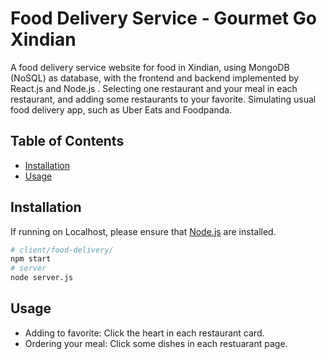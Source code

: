 # Food Delivery Service - Gourmet Go Xindian

A food delivery service website for food in Xindian, using MongoDB (NoSQL) as database, with the frontend and backend implemented by React.js and Node.js . Selecting one restaurant and your meal in each restaurant, and adding some restaurants to your favorite. 
Simulating usual food delivery app, such as Uber Eats and Foodpanda.

## Table of Contents

- [Installation](#installation)
- [Usage](#usage)

## Installation

If running on Localhost, please ensure that [Node.js](https://nodejs.org/en) are installed.
```sh
# client/food-delivery/
npm start
# server
node server.js
```

## Usage

- Adding to favorite: Click the heart in each restaurant card.
- Ordering your meal: Click some dishes in each restuarant page.